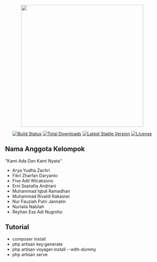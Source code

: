 <p align="center"><a href="https://laravel.com" target="_blank"><img src="https://raw.githubusercontent.com/laravel/art/master/logo-lockup/5%20SVG/2%20CMYK/1%20Full%20Color/laravel-logolockup-cmyk-red.svg" width="400"></a></p>

<p align="center">
<a href="https://travis-ci.org/laravel/framework"><img src="https://travis-ci.org/laravel/framework.svg" alt="Build Status"></a>
<a href="https://packagist.org/packages/laravel/framework"><img src="https://img.shields.io/packagist/dt/laravel/framework" alt="Total Downloads"></a>
<a href="https://packagist.org/packages/laravel/framework"><img src="https://img.shields.io/packagist/v/laravel/framework" alt="Latest Stable Version"></a>
<a href="https://packagist.org/packages/laravel/framework"><img src="https://img.shields.io/packagist/l/laravel/framework" alt="License"></a>
</p>

## Nama Anggota Kelompok

"Kami Ada Dan Kami Nyata"

- Arya Yudha Zachri
- Fikri Zharfan Daryanto
- Five Adil Wicaksono
- Erni Septafia Andriani
- Muhammad Iqbal Ramadhan
- Muhammad Rivaldi Rakasiwi
- Nur Fauziah Putri Jannatin
- Nurlaila Nabilah
- Reyhan Esa Adi Nugroho

## Tutorial
- composer install
- php artisan key:generate
- php artisan voyager:install --with-dummy
- php artisan serve

                          


